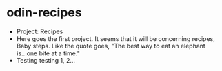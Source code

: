 <h1>odin-recipes</h1>
<ul>
<li>Project: Recipes</li>
<li>Here goes the first project. It seems that it will be concerning recipes, Baby steps. Like the quote goes, "The best way to eat an elephant is...one bite at a time."</li>
<li>Testing testing 1, 2...</li>

